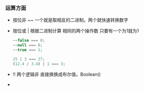### 运算方面

* 按位非 ~~   一个就是取相反的二进制。两个就快速转换数字

* 按位或 | 根据二进制计算 相同的两个操作数 只要有一个为1就为1

  ```javascript
  ~~false === 0;
  ~~null === 0;
  ~~true === 1;

  25 | 3 === 27;
  (12.4 / 3.4) | 1 === 3;
  ```

* !!    两个逻辑非 直接换换成布尔值。Boolean()

* ​